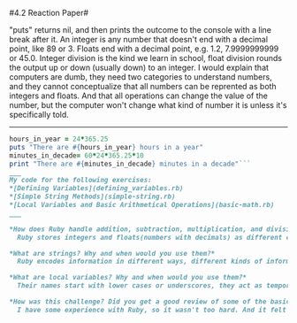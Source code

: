 #4.2 Reaction Paper#

"puts" returns nil, and then prints the outcome to the console with a line break after it.
An integer is any number that doesn't end with a decimal point, like 89 or 3. Floats end with a decimal point, e.g. 1.2, 7.9999999999 or 45.0.
Integer division is the kind we learn in school, float division rounds the output up or down (usually down) to an integer. I would explain that computers are dumb, they need two categories to understand numbers, and they cannot conceptualize that all numbers can be reprented as both integers and floats. And that all operations can change the value of the number, but the computer won't change what kind of number it is unless it's specifically told.
___
```ruby
hours_in_year = 24*365.25
puts "There are #{hours_in_year} hours in a year"
minutes_in_decade= 60*24*365.25*10
print "There are #{minutes_in_decade} minutes in a decade"```
___
My code for the following exercises:
*[Defining Variables](defining_variables.rb)
*[Simple String Methods](simple-string.rb)
*[Local Variables and Basic Arithmetical Operations](basic-math.rb)
___

*How does Ruby handle addition, subtraction, multiplication, and division of numbers?*
  Ruby stores integers and floats(numbers with decimals) as different categories. One can add, subtract, and multiply integers and receive integers, and floats as floats. Division, on the other hand, returns numbers that would be characterized as floats when two integers are divided. Ruby rounds quotients unless either number is changed or re-represented as a float.

*What are strings? Why and when would you use them?*
  Ruby encodes information in different ways, different kinds of information merits different kinds of methods. And it's easier to group methods conceptually based on what kind of information they act upon. Strings are a grouping of characters, including integers, spaces, punctuation, etc. They can be broken into substrings and searched for their information. An address in a database could be stored as a string, a list of addresses with the same zip code would not. My name on Facebook could be stored as a string, the number of times I've looked at Elon Musk's profile could not.

*What are local variables? Why and when would you use them?*
  Their names start with lower cases or underscores, they act as temporary placeholders for the information being manipulated within the steps of a method. You cannot access (in trying to call or use their values) them outside of the method in which they "live".

*How was this challenge? Did you get a good review of some of the basics?*
  I have some experience with Ruby, so it wasn't too hard. And it felt good compared to git, with which I had no experience. But I want to guard myself against an illusion of competence in my understanding of Ruby. Building a poor understanding of a big thing based on poor understanding of basic concepts is 1) easy to prevent/change and 2) super common.